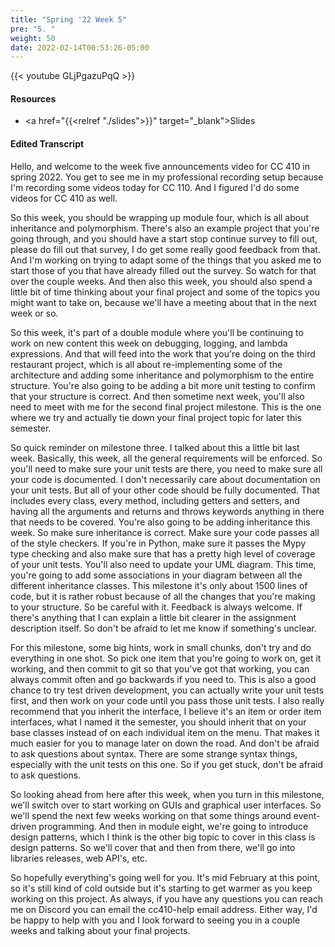 ```yaml
---
title: "Spring '22 Week 5"
pre: "5. "
weight: 50
date: 2022-02-14T00:53:26-05:00
---
```


{{< youtube GLjPgazuPqQ >}}

#### Resources

* <a href="{{<relref "./slides">}}" target="_blank">Slides</a>

#### Edited Transcript

Hello, and welcome to the week five announcements video for CC 410 in spring 2022. You get to see me in my professional recording setup because I'm recording some videos today for CC 110. And I figured I'd do some videos for CC 410 as well. 

So this week, you should be wrapping up module four, which is all about inheritance and polymorphism. There's also an example project that you're going through, and you should have a start stop continue survey to fill out, please do fill out that survey, I do get some really good feedback from that. And I'm working on trying to adapt some of the things that you asked me to start those of you that have already filled out the survey. So watch for that over the couple weeks. And then also this week, you should also spend a little bit of time thinking about your final project and some of the topics you might want to take on, because we'll have a meeting about that in the next week or so. 

So this week, it's part of a double module where you'll be continuing to work on new content this week on debugging, logging, and lambda expressions. And that will feed into the work that you're doing on the third restaurant project, which is all about re-implementing some of the architecture and adding some inheritance and polymorphism to the entire structure. You're also going to be adding a bit more unit testing to confirm that your structure is correct. And then sometime next week, you'll also need to meet with me for the second final project milestone. This is the one where we try and actually tie down your final project topic for later this semester. 

So quick reminder on milestone three. I talked about this a little bit last week. Basically, this week, all the general requirements will be enforced. So you'll need to make sure your unit tests are there, you need to make sure all your code is documented. I don't necessarily care about documentation on your unit tests. But all of your other code should be fully documented. That includes every class, every method, including getters and setters, and having all the arguments and returns and throws keywords anything in there that needs to be covered. You're also going to be adding inheritance this week. So make sure inheritance is correct. Make sure your code passes all of the style checkers. If you're in Python, make sure it passes the Mypy type checking and also make sure that has a pretty high level of coverage of your unit tests. You'll also need to update your UML diagram. This time, you're going to add some associations in your diagram between all the different inheritance classes. This milestone it's only about 1500 lines of code, but it is rather robust because of all the changes that you're making to your structure. So be careful with it. Feedback is always welcome. If there's anything that I can explain a little bit clearer in the assignment description itself. So don't be afraid to let me know if something's unclear. 

For this milestone, some big hints, work in small chunks, don't try and do everything in one shot. So pick one item that you're going to work on, get it working, and then commit to git so that you've got that working, you can always commit often and go backwards if you need to. This is also a good chance to try test driven development, you can actually write your unit tests first, and then work on your code until you pass those unit tests. I also really recommend that you inherit the interface, I believe it's an item or order item interfaces, what I named it the semester, you should inherit that on your base classes instead of on each individual item on the menu. That makes it much easier for you to manage later on down the road. And don't be afraid to ask questions about syntax. There are some strange syntax things, especially with the unit tests on this one. So if you get stuck, don't be afraid to ask questions. 

So looking ahead from here after this week, when you turn in this milestone, we'll switch over to start working on GUIs and graphical user interfaces. So we'll spend the next few weeks working on that some things around event-driven programming. And then in module eight, we're going to introduce design patterns, which I think is the other big topic to cover in this class is design patterns. So we'll cover that and then from there, we'll go into libraries releases, web API's, etc. 

So hopefully everything's going well for you. It's mid February at this point, so it's still kind of cold outside but it's starting to get warmer as you keep working on this project. As always, if you have any questions you can reach me on Discord you can email the cc410-help email address. Either way, I'd be happy to help with you and I look forward to seeing you in a couple weeks and talking about your final projects. 

